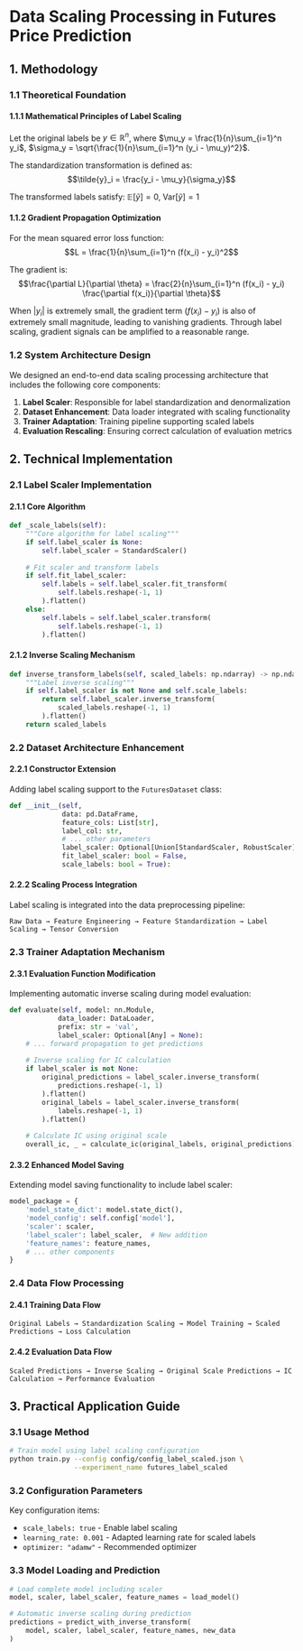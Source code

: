 # Data Scaling Processing in Futures Price Prediction

## 1. Methodology

### 1.1 Theoretical Foundation

#### 1.1.1 Mathematical Principles of Label Scaling

Let the original labels be $y \in \mathbb{R}^n$, where $\mu_y = \frac{1}{n}\sum_{i=1}^n y_i$, $\sigma_y = \sqrt{\frac{1}{n}\sum_{i=1}^n (y_i - \mu_y)^2}$.

The standardization transformation is defined as:
$$\tilde{y}_i = \frac{y_i - \mu_y}{\sigma_y}$$

The transformed labels satisfy: $\mathbb{E}[\tilde{y}] = 0$, $\text{Var}[\tilde{y}] = 1$

#### 1.1.2 Gradient Propagation Optimization

For the mean squared error loss function:
$$L = \frac{1}{n}\sum_{i=1}^n (f(x_i) - y_i)^2$$

The gradient is:
$$\frac{\partial L}{\partial \theta} = \frac{2}{n}\sum_{i=1}^n (f(x_i) - y_i) \frac{\partial f(x_i)}{\partial \theta}$$

When $|y_i|$ is extremely small, the gradient term $(f(x_i) - y_i)$ is also of extremely small magnitude, leading to vanishing gradients. Through label scaling, gradient signals can be amplified to a reasonable range.

### 1.2 System Architecture Design

We designed an end-to-end data scaling processing architecture that includes the following core components:

1. **Label Scaler**: Responsible for label standardization and denormalization
2. **Dataset Enhancement**: Data loader integrated with scaling functionality
3. **Trainer Adaptation**: Training pipeline supporting scaled labels
4. **Evaluation Rescaling**: Ensuring correct calculation of evaluation metrics

## 2. Technical Implementation

### 2.1 Label Scaler Implementation

#### 2.1.1 Core Algorithm

```python
def _scale_labels(self):
    """Core algorithm for label scaling"""
    if self.label_scaler is None:
        self.label_scaler = StandardScaler()
    
    # Fit scaler and transform labels
    if self.fit_label_scaler:
        self.labels = self.label_scaler.fit_transform(
            self.labels.reshape(-1, 1)
        ).flatten()
    else:
        self.labels = self.label_scaler.transform(
            self.labels.reshape(-1, 1)
        ).flatten()
```

#### 2.1.2 Inverse Scaling Mechanism

```python
def inverse_transform_labels(self, scaled_labels: np.ndarray) -> np.ndarray:
    """Label inverse scaling"""
    if self.label_scaler is not None and self.scale_labels:
        return self.label_scaler.inverse_transform(
            scaled_labels.reshape(-1, 1)
        ).flatten()
    return scaled_labels
```

### 2.2 Dataset Architecture Enhancement

#### 2.2.1 Constructor Extension

Adding label scaling support to the `FuturesDataset` class:

```python
def __init__(self, 
             data: pd.DataFrame,
             feature_cols: List[str],
             label_col: str,
             # ... other parameters
             label_scaler: Optional[Union[StandardScaler, RobustScaler]] = None,
             fit_label_scaler: bool = False,
             scale_labels: bool = True):
```

#### 2.2.2 Scaling Process Integration

Label scaling is integrated into the data preprocessing pipeline:

```
Raw Data → Feature Engineering → Feature Standardization → Label Scaling → Tensor Conversion
```

### 2.3 Trainer Adaptation Mechanism

#### 2.3.1 Evaluation Function Modification

Implementing automatic inverse scaling during model evaluation:

```python
def evaluate(self, model: nn.Module, 
            data_loader: DataLoader,
            prefix: str = 'val',
            label_scaler: Optional[Any] = None):
    # ... forward propagation to get predictions
    
    # Inverse scaling for IC calculation
    if label_scaler is not None:
        original_predictions = label_scaler.inverse_transform(
            predictions.reshape(-1, 1)
        ).flatten()
        original_labels = label_scaler.inverse_transform(
            labels.reshape(-1, 1)
        ).flatten()
    
    # Calculate IC using original scale
    overall_ic, _ = calculate_ic(original_labels, original_predictions)
```

#### 2.3.2 Enhanced Model Saving

Extending model saving functionality to include label scaler:

```python
model_package = {
    'model_state_dict': model.state_dict(),
    'model_config': self.config['model'],
    'scaler': scaler,
    'label_scaler': label_scaler,  # New addition
    'feature_names': feature_names,
    # ... other components
}
```

### 2.4 Data Flow Processing

#### 2.4.1 Training Data Flow

```
Original Labels → Standardization Scaling → Model Training → Scaled Predictions → Loss Calculation
```

#### 2.4.2 Evaluation Data Flow

```
Scaled Predictions → Inverse Scaling → Original Scale Predictions → IC Calculation → Performance Evaluation
```

## 3. Practical Application Guide

### 3.1 Usage Method

```bash
# Train model using label scaling configuration
python train.py --config config/config_label_scaled.json \
                --experiment_name futures_label_scaled
```

### 3.2 Configuration Parameters

Key configuration items:
- `scale_labels: true` - Enable label scaling
- `learning_rate: 0.001` - Adapted learning rate for scaled labels
- `optimizer: "adamw"` - Recommended optimizer

### 3.3 Model Loading and Prediction

```python
# Load complete model including scaler
model, scaler, label_scaler, feature_names = load_model()

# Automatic inverse scaling during prediction
predictions = predict_with_inverse_transform(
    model, scaler, label_scaler, feature_names, new_data
)
```